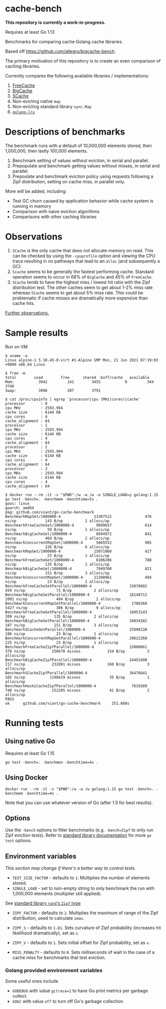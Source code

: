 # cache-bench

**This repository is currently a work-in-progress.**

Requires at least Go 1.13

Benchmarks for comparing cache Golang cache libraries.

Based off https://github.com/allegro/bigcache-bench.

The primary motivation of this repository is to create an even comparison of caching libraries.

Currently compares the following available libraries / implementations:

1. [FreeCache](https://github.com/coocood/freecache)
2. [BigCache](https://github.com/allegro/bigcache)
3. [SCache](https://github.com/viant/scache)
4. Non-evicting native `map` 
5. Non-evicting standard library `sync.Map`
6. [`golang-lru`](https://github.com/hashicorp/golang-lru) 

# Descriptions of benchmarks

The benchmark runs with a default of 10,000,000 elements stored, then 1,000,000, then lastly 100,000 elements.

1. Benchmark setting of values without eviction, in serial and parallel.
2. Prepopulate and benchmark getting values without misses, in serial and parallel.
3. Prepoulate and benchmark eviction policy using requests following a Zipf distribution, setting on cache miss, in parallel only.

More will be added, including:
* Test GC churn caused by application behavior while cache system is running in memory
* Comparison with naive eviction algorithms
* Comparisons with other caching libraries

# Observations

1. `SCache` is the only cache that does not allocate memory on read. This can be checked by using the `-cpuprofile` option and viewing the CPU trace resulting in no pathways that lead to an `alloc` (and subsequently a GC).
2. `Scache` seems to be generally the fastest performing cache. Standard operation seems to occur in 68% of `BigCache` and 45% of `FreeCache`.
3. `SCache` tends to have the highest miss / lowest hit ratio with the Zipf distribution test. The other caches seem to get about 1-2% miss rate whereas `SCache` seems to get about 5% miss rate. This could be problematic if cache misses are dramatically more expensive than cache hits.

[Further observations.](./further-observations.md)

# Sample results

Run on VM

```
$ uname -a
Linux alpine-1 5.10.45-0-virt #1-Alpine SMP Mon, 21 Jun 2021 07:19:03 +0000 x86_64 Linux 

$ free -m
total        used        free      shared  buff/cache   available
Mem:           3942         141        3455           0         344        3740
Swap:          3998         207        3791

$ cat /proc/cpuinfo | egrep 'processor|cpu (MHz|cores)|cache' 
processor       : 0
cpu MHz         : 2593.994
cache size      : 6144 KB
cpu cores       : 4
cache_alignment : 64
processor       : 1
cpu MHz         : 2593.994
cache size      : 6144 KB
cpu cores       : 4
cache_alignment : 64
processor       : 2
cpu MHz         : 2593.994
cache size      : 6144 KB
cpu cores       : 4
cache_alignment : 64
processor       : 3
cpu MHz         : 2593.994
cache size      : 6144 KB
cpu cores       : 4
cache_alignment : 64

$ docker run --rm -it -v "$PWD":/w -w /w -e SINGLE_LOAD=y golang:1.15 go test -bench=. -benchmem -benchtime=5s .
goos: linux
goarch: amd64
pkg: github.com/viant/go-cache-benchmark
BenchmarkMapSet/1000000-4               13307522               476 ns/op             143 B/op          2 allocs/op
BenchmarkFreeCacheSet/1000000-4          9099657               614 ns/op              59 B/op          1 allocs/op
BenchmarkBigCacheSet/1000000-4           8694972               841 ns/op             469 B/op          2 allocs/op
BenchmarkConcurrentMapSet/1000000-4      5665552               985 ns/op             226 B/op          6 allocs/op
BenchmarkMapGet/1000000-4               15071960               427 ns/op              23 B/op          1 allocs/op
BenchmarkFreeCacheGet/1000000-4          8106286               788 ns/op             135 B/op          2 allocs/op
BenchmarkBigCacheGet/1000000-4           7949700               821 ns/op             151 B/op          3 allocs/op
BenchmarkConcurrentMapGet/1000000-4     11390961               494 ns/op              23 B/op          1 allocs/op
BenchmarkFreeCacheSetParallel/1000000-4                 15078682               459 ns/op              73 B/op          2 allocs/op
BenchmarkBigCacheSetParallel/1000000-4                  18148712              2091 ns/op             494 B/op          2 allocs/op
BenchmarkConcurrentMapSetParallel/1000000-4              1788368              5427 ns/op             386 B/op          9 allocs/op
BenchmarkFreeCacheGetParallel/1000000-4                 18953143               309 ns/op             135 B/op          2 allocs/op
BenchmarkBigCacheGetParallel/1000000-4                  34834102               187 ns/op             151 B/op          3 allocs/op
BenchmarkSCacheGetParallel/1000000-4                    37698138               186 ns/op              23 B/op          1 allocs/op
BenchmarkConcurrentMapGetParallel/1000000-4             29622260               225 ns/op              23 B/op          1 allocs/op
BenchmarkFreeCacheZipfParallel/1000000-4                15800661               378 ns/op            156670 misses            154 B/op          2 allocs/op
BenchmarkBigCacheZipfParallel/1000000-4                 24453490               217 ns/op            232891 misses            160 B/op          3 allocs/op
BenchmarkSCacheZipfParallel/1000000-4                   36476641               165 ns/op           1198419 misses             35 B/op          1 allocs/op
BenchmarkHashiCacheZipfParallel/1000000-4                7619289               748 ns/op            152205 misses             41 B/op          2 allocs/op
PASS
ok      github.com/viant/go-cache-benchmark     251.860s

```

# Running tests

## Using native Go

Requires at least Go 1.15

`go test -bench=. -benchmen -benchtime=4s .`

## Using Docker

`docker run --rm -it -v "$PWD":/w -w /w golang:1.15 go test -bench=. -benchmem -benchtime=4s .`

Note that you can use whatever version of Go (after 1.5 for best results).

## Options

Use the `-bench` options to filter benchmarks (e.g. `-bench=Zipf` to only run Zipf eviction tests).
Refer to [standard library documentation](https://pkg.go.dev/cmd/go/internal/test) for more `go test` options.

## Environment variables

*This section may change if there's a better way to control tests.*

* `TEST_SIZE_FACTOR` - defaults to `1`. Multiplies the number of elements stored.
* `SINGLE_LOAD` - set to non-empty string to only benchmark the run with 1,000,000 elements (multiplier still applied).

See [standard library `rand`'s `Zipf` type](https://pkg.go.dev/math/rand#NewZipf)

* `ZIPF_FACTOR` - defaults to `2`. Multiplies the maximum of range of the Zipf distribution, used to calculate `imax`.
* `ZIPF_S` - defaults to `1.01`. Sets curvature of Zipf probability (increases hit likelihood dramatically), set as `s`.
* `ZIPF_V` - defaults to `1`. Sets initial offset for Zipf probability, set as `v`.

* `MISS_PENALTY` - defaults to `0`. Sets milliseconds of wait in the case of a cache miss for benchmarks that test eviction.

### Golang provided environment variables

Some useful ones include

* `GODEBUG` with value `gctrace=1` to have Go print metrics per garbage collect.
* `GOGC` with value `off` to turn off Go's garbage collection.
